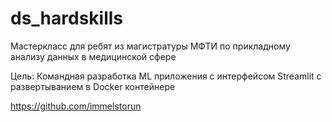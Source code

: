 # ds_hardskills

Мастеркласс для ребят из магистратуры МФТИ по прикладному анализу данных в медицинской сфере

Цель: Командная разработка ML приложения с интерфейсом Streamlit с развертыванием в Docker контейнере

https://github.com/immelstorun